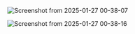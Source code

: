 ![Screenshot from 2025-01-27 00-38-07](https://github.com/user-attachments/assets/3eb36934-585b-42ea-aab1-33f7e3763c88)

![Screenshot from 2025-01-27 00-38-16](https://github.com/user-attachments/assets/e060d787-4990-491b-87e7-0bd802a84f43)
